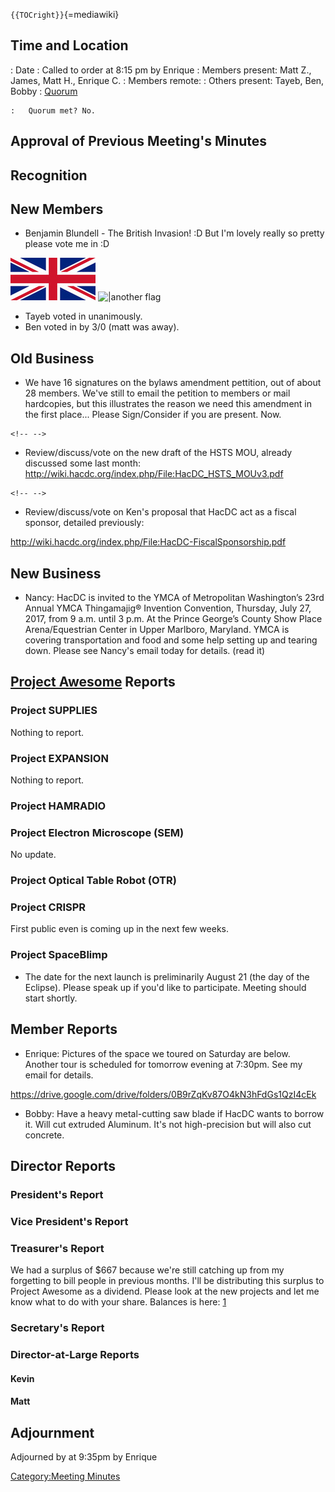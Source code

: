 `{{TOCright}}`{=mediawiki}

## Time and Location

:   Date
:   Called to order at 8:15 pm by Enrique
:   Members present: Matt Z., James, Matt H., Enrique C.
:   Members remote:
:   Others present: Tayeb, Ben, Bobby
:   [Quorum](Quorum)

    :   Quorum met? No.

## Approval of Previous Meeting's Minutes

## Recognition

## New Members

-   Benjamin Blundell - The British Invasion! :D But I'm lovely really
    so pretty please vote me in :D

![\|flag](unionjack.jpg "|flag") ![\|another
flag](lancashire.jpg "|another flag")

-   Tayeb voted in unanimously.
-   Ben voted in by 3/0 (matt was away).

## Old Business

-   We have 16 signatures on the bylaws amendment pettition, out of
    about 28 members. We've still to email the petition to members or
    mail hardcopies, but this illustrates the reason we need this
    amendment in the first place... Please Sign/Consider if you are
    present. Now.

```{=html}
<!-- -->
```
-   Review/discuss/vote on the new draft of the HSTS MOU, already
    discussed some last month:
    <http://wiki.hacdc.org/index.php/File:HacDC_HSTS_MOUv3.pdf>

```{=html}
<!-- -->
```
-   Review/discuss/vote on Ken's proposal that HacDC act as a fiscal
    sponsor, detailed previously:

<http://wiki.hacdc.org/index.php/File:HacDC-FiscalSponsorship.pdf>

## New Business

-   Nancy: HacDC is invited to the YMCA of Metropolitan Washington’s
    23rd Annual YMCA Thingamajig® Invention Convention, Thursday, July
    27, 2017, from 9 a.m. until 3 p.m. At the Prince George’s County
    Show Place Arena/Equestrian Center in Upper Marlboro, Maryland. YMCA
    is covering transportation and food and some help setting up and
    tearing down. Please see Nancy's email today for details. (read it)

## [Project Awesome](:Category:Project_Awesome) Reports

### Project SUPPLIES

Nothing to report.

### Project EXPANSION

Nothing to report.

### Project HAMRADIO

### Project Electron Microscope (SEM)

No update.

### Project Optical Table Robot (OTR)

### Project CRISPR

First public even is coming up in the next few weeks.

### Project SpaceBlimp

-   The date for the next launch is preliminarily August 21 (the day of
    the Eclipse). Please speak up if you'd like to participate. Meeting
    should start shortly.

## Member Reports

-   Enrique: Pictures of the space we toured on Saturday are below.
    Another tour is scheduled for tomorrow evening at 7:30pm. See my
    email for details.

<https://drive.google.com/drive/folders/0B9rZqKv87O4kN3hFdGs1QzI4cEk>

-   Bobby: Have a heavy metal-cutting saw blade if HacDC wants to borrow
    it. Will cut extruded Aluminum. It's not high-precision but will
    also cut concrete.

## Director Reports

### President's Report

### Vice President's Report

### Treasurer's Report

We had a surplus of \$667 because we're still catching up from my
forgetting to bill people in previous months. I'll be distributing this
surplus to Project Awesome as a dividend. Please look at the new
projects and let me know what to do with your share. Balances is here:
[1](http://wiki.hacdc.org/index.php/File:HacDC2017-6.pdf)

### Secretary's Report

### Director-at-Large Reports

#### Kevin

#### Matt

## Adjournment

Adjourned by at 9:35pm by Enrique

[Category:Meeting Minutes](Category:Meeting_Minutes)
